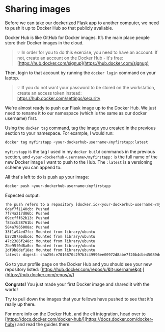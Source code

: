 # Sharing images

Before we can take our dockerized Flask app to another computer, we need to push it up to Docker Hub
so that publicly avaliable.

Docker Hub is like GitHub for Docker images. It’s the main place people store their Docker images in
the cloud.

> :bulb: In order for you to do this exercise, you need to have an account. If not, create an account
> on the Docker Hub - it's free: [https://hub.docker.com/signup](https://hub.docker.com/signup)

Then, login to that account by running the `docker login` command on your laptop.

> :bulb: If you do not want your password to be stored on the workstation, create an access token
> instead: <https://hub.docker.com/settings/security>

We're almost ready to push our Flask image up to the Docker Hub. We just need to rename it to our
namespace (which is the same as our docker username) first.

Using the `docker tag` command, tag the image you created in the previous section to your namespace.
For example, I would run:

```bash
docker tag myfirstapp <your-dockerhub-username>/myfirstapp:latest
```

`myfirstapp` is the tag I used in my `docker build` commands in the previous section, and
`<your-dockerhub-username>/myfirstapp:` is the full name of the new Docker image I want to push to
the Hub. The `:latest` is a versioning scheme you can append to.

All that's left to do is push up your image:

```bash
docker push <your-dockerhub-username>/myfirstapp
```

Expected output:

```bash
The push refers to a repository [docker.io/<your-dockerhub-username>/myfirstapp]
6daf7f1140cb: Pushed
7f74a217d86b: Pushed
09ccfff62b13: Pushed
f83ccb38761b: Pushed
584a7965008a: Pushed
33f1a94ed7fc: Mounted from library/ubuntu
b27287a6dbce: Mounted from library/ubuntu
47c2386f248c: Mounted from library/ubuntu
2be95f0d8a0c: Mounted from library/ubuntu
2df9b8def18a: Mounted from library/ubuntu
latest: digest: sha256:e7016870c297b3c49996ee00972d8abe7f20b4cbe45089dc914193fa894991d3 size: 2407
```

Go to your profile page on the Docker Hub and you should see your new repository listed:
[https://hub.docker.com/repos/u/&lt;username&gt;](https://hub.docker.com/repos/u/<username>)

**Congrats!** You just made your first Docker image and shared it with the world!

Try to pull down the images that your fellows have pushed to see that it's really up there.

For more info on the Docker Hub, and the cli integration, head over to
[https://docs.docker.com/docker-hub/](https://docs.docker.com/docker-hub/) and read the guides
there.

